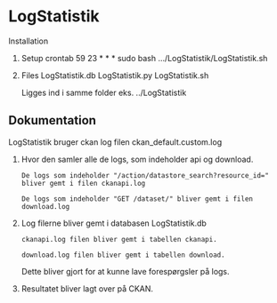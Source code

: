 # LogStatistik

Installation

1. Setup crontab
	59 23 * * * sudo bash .../LogStatistik/LogStatistik.sh	

2. Files
	LogStatistik.db
	LogStatistik.py
	LogStatistik.sh

   Ligges ind i samme folder eks. ../LogStatistik

Dokumentation
------------------------
LogStatistik bruger ckan log filen ckan_default.custom.log

1. Hvor den samler alle de logs, som indeholder api og download.

       De logs som indeholder "/action/datastore_search?resource_id=" bliver gemt i filen ckanapi.log

       De logs som indeholder "GET /dataset/" bliver gemt i filen download.log


2. Log filerne bliver gemt i databasen LogStatistik.db

       ckanapi.log filen bliver gemt i tabellen ckanapi.

       download.log filen bliver gemt i tabellen download.

   Dette bliver gjort for at kunne lave forespørgsler på logs.

3. Resultatet bliver lagt over på CKAN.
